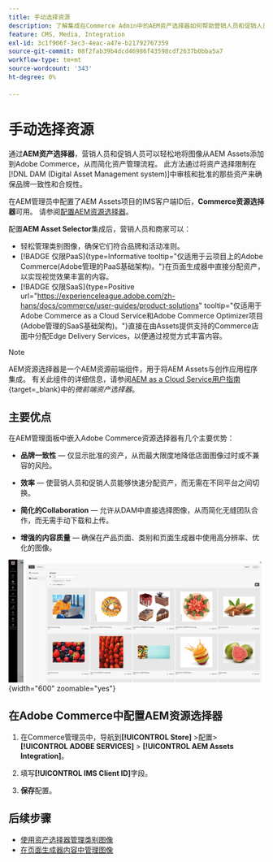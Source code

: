 ```yaml
---
title: 手动选择资源
description: 了解集成在Commerce Admin中的AEM资产选择器如何帮助营销人员和促销人员轻松地将图像从AEM Assets添加到Adobe Commerce，从而简化资产管理。
feature: CMS, Media, Integration
exl-id: 3c1f906f-3ec3-4eac-a47e-b21792767359
source-git-commit: 08f2fab39b4dcd46986f43598cdf2637b0bba5a7
workflow-type: tm+mt
source-wordcount: '343'
ht-degree: 0%

---
```


# 手动选择资源

通过&#x200B;**AEM资产选择器**，营销人员和促销人员可以轻松地将图像从AEM Assets添加到Adobe Commerce，从而简化资产管理流程。 此方法通过将资产选择限制在[!DNL DAM (Digital Asset Management system)]中审核和批准的那些资产来确保品牌一致性和合规性。

在AEM管理员中配置了AEM Assets项目的IMS客户端ID后，**Commerce资源选择器**&#x200B;可用。 请参阅[配置AEM资源选择器](#configure-the-aem-asset-selector-in-adobe-commerce)。

配置&#x200B;**AEM Asset Selector**&#x200B;集成后，营销人员和商家可以：

* 轻松管理类别图像，确保它们符合品牌和活动准则。
* [!BADGE 仅限PaaS]{type=Informative tooltip="仅适用于云项目上的Adobe Commerce(Adobe管理的PaaS基础架构)。"}在页面生成器中直接分配资产，以实现视觉效果丰富的内容。
* [!BADGE 仅限SaaS]{type=Positive url="https://experienceleague.adobe.com/zh-hans/docs/commerce/user-guides/product-solutions" tooltip="仅适用于Adobe Commerce as a Cloud Service和Adobe Commerce Optimizer项目(Adobe管理的SaaS基础架构)。"}直接在由Assets提供支持的Commerce店面中分配Edge Delivery Services，以便通过视觉方式丰富内容。

>[!NOTE]
>
> AEM资源选择器是一个AEM资源前端组件，用于将AEM Assets与创作应用程序集成。 有关此组件的详细信息，请参阅[AEM as a Cloud Service用户指南](https://experienceleague.adobe.com/zh-hans/docs/experience-manager-cloud-service/content/assets/manage/asset-selector/overview-asset-selector){target=_blank}中的&#x200B;*微前端资产选择器*。

## 主要优点

在AEM管理面板中嵌入Adobe Commerce资源选择器有几个主要优势：

* **品牌一致性** — 仅显示批准的资产，从而最大限度地降低店面图像过时或不兼容的风险。

* **效率** — 使营销人员和促销人员能够快速分配资产，而无需在不同平台之间切换。

* **简化的Collaboration** — 允许从DAM中直接选择图像，从而简化无缝团队合作，而无需手动下载和上传。

* **增强的内容质量** — 确保在产品页面、类别和页面生成器中使用高分辨率、优化的图像。

![资产选择器](../assets/asset-selector.png){width="600" zoomable="yes"}

## 在Adobe Commerce中配置AEM资源选择器

1. 在Commerce管理员中，导航到&#x200B;**[!UICONTROL Store]** >配置> **[!UICONTROL ADOBE SERVICES]** > **[!UICONTROL AEM Assets Integration]**。

1. 填写&#x200B;**[!UICONTROL IMS Client ID]**&#x200B;字段。

1. **保存**&#x200B;配置。

## 后续步骤

* [使用资产选择器管理类别图像](../manage-assets.md#category-images)
* [在页面生成器内容中管理图像](../manage-assets.md#using-aem-asset-selector-in-page-builder)
